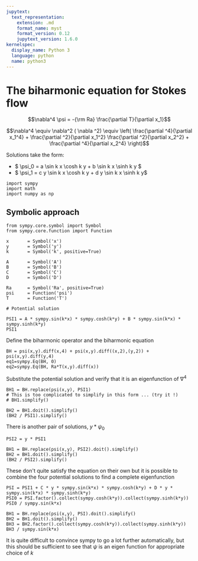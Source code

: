 ```yaml
---
jupytext:
  text_representation:
    extension: .md
    format_name: myst
    format_version: 0.12
    jupytext_version: 1.6.0
kernelspec:
  display_name: Python 3
  language: python
  name: python3
---
```


# The biharmonic equation for Stokes flow

$$\nabla^4 \psi = -{\rm Ra} \frac{\partial T}{\partial x_1}$$
   

$$\nabla^4 \equiv \nabla^2 ( \nabla ^2) \equiv 
                    \left( \frac{\partial ^4}{\partial x_1^4} + 
                    \frac{\partial ^2}{\partial x_1^2} \frac{\partial ^2}{\partial x_2^2} +
                    \frac{\partial ^4}{\partial x_2^4} \right)$$ 
                    
                    

Solutions take the form:

  - $ \psi_0 = a \sin k x \cosh k y + b \sin k x \sinh k y $ 
  - $ \psi_1 = c y \sin k x \cosh k y + d y \sin k x \sinh k y$

```{code-cell} ipython3
import sympy
import math
import numpy as np
```

## Symbolic approach

```{code-cell} ipython3
from sympy.core.symbol import Symbol
from sympy.core.function import Function

x       = Symbol('x')
y       = Symbol('y')
k       = Symbol('k', positive=True)

A       = Symbol('A')
B       = Symbol('B')
C       = Symbol('C')
D       = Symbol('D')

Ra      = Symbol('Ra', positive=True)
psi     = Function('psi')
T       = Function('T')

# Potential solution

PSI1 = A * sympy.sin(k*x) * sympy.cosh(k*y) + B * sympy.sin(k*x) * sympy.sinh(k*y) 
PSI1
```

Define the biharmonic operator and the biharmonic equation

```{code-cell} ipython3
BH = psi(x,y).diff(x,4) + psi(x,y).diff((x,2),(y,2)) + psi(x,y).diff(y,4) 
eq1=sympy.Eq(BH, 0)
eq2=sympy.Eq(BH, Ra*T(x,y).diff(x))
```

Substitute the potential solution and verify that it is an eigenfunction of $\nabla^4$

```{code-cell} ipython3
BH1 = BH.replace(psi(x,y), PSI1)
# This is too complicated to simplify in this form ... (try it !)
# BH1.simplify()
```

```{code-cell} ipython3
BH2 = BH1.doit().simplify()
(BH2 / PSI1).simplify()
```

There is another pair of solutions, $y * \psi_0$

```{code-cell} ipython3
PSI2 = y * PSI1

BH1 = BH.replace(psi(x,y), PSI2).doit().simplify()
BH2 = BH1.doit().simplify()
(BH2 / PSI2).simplify()
```

These don't quite satisfy the equation on their own but it is possible to combine the four potential solutions to find a complete eigenfunction

```{code-cell} ipython3
PSI = PSI1 + C * y * sympy.sin(k*x) * sympy.cosh(k*y) + D * y * sympy.sin(k*x) * sympy.sinh(k*y) 
PSI0 = PSI.factor().collect(sympy.cosh(k*y)).collect(sympy.sinh(k*y))
PSI0 / sympy.sin(k*x)
```

```{code-cell} ipython3
BH1 = BH.replace(psi(x,y), PSI).doit().simplify()
BH2 = BH1.doit().simplify()
BH3 = BH2.factor().collect(sympy.cosh(k*y)).collect(sympy.sinh(k*y))
BH3 / sympy.sin(k*x)
```

It is quite difficult to convince sympy to go a lot further automatically, but this should be sufficient to see that $\psi$ is an eigen function for appropriate choice of $k$ 

```{code-cell} ipython3

```
